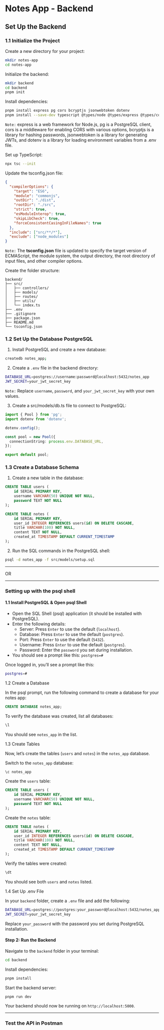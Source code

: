 # Notes App - Backend

## Set Up the Backend

### 1.1 Initialize the Project

Create a new directory for your project:

```bash
mkdir notes-app
cd notes-app
```

Initialize the backend:

```bash
mkdir backend
cd backend
pnpm init
```

Install dependencies:

```bash
pnpm install express pg cors bcryptjs jsonwebtoken dotenv
pnpm install --save-dev typescript @types/node @types/express @types/cors ts-node nodemon
```

`Note:` express is a web framework for Node.js, pg is a PostgreSQL client, cors is a middleware for enabling CORS with various options, bcryptjs is a library for hashing passwords, jsonwebtoken is a library for generating JWTs, and dotenv is a library for loading environment variables from a .env file.

Set up TypeScript:

```bash
npx tsc --init
```

Update the tsconfig.json file:

```json
{
  "compilerOptions": {
    "target": "ES6",
    "module": "commonjs",
    "outDir": "./dist",
    "rootDir": "./src",
    "strict": true,
    "esModuleInterop": true,
    "skipLibCheck": true,
    "forceConsistentCasingInFileNames": true
  },
  "include": ["src/**/*"],
  "exclude": ["node_modules"]
}
```

`Note:` The **tsconfig.json** file is updated to specify the target version of ECMAScript, the module system, the output directory, the root directory of input files, and other compiler options.

Create the folder structure:

```
backend/
├── src/
│   ├── controllers/
│   ├── models/
│   ├── routes/
│   ├── utils/
│   └── index.ts
├── .env
├── .gitignore
├── package.json
├── README.md
└── tsconfig.json
```

### 1.2 Set Up the Database PostgreSQL

1. Install PostgreSQL and create a new database:

```bash
createdb notes_app;
```

2. Create a `.env` file in the backend directory:

```bash
DATABASE_URL=postgres://username:password@localhost:5432/notes_app
JWT_SECRET=your_jwt_secret_key
```

`Note:` Replace `username`, `password`, and `your_jwt_secret_key` with your own values.

3. Create a src/models/db.ts file to connect to PostgreSQL:

```typescript
import { Pool } from 'pg';
import dotenv from 'dotenv';

dotenv.config();

const pool = new Pool({
  connectionString: process.env.DATABASE_URL,
});

export default pool;
```



### 1.3 Create a Database Schema

1. Create a new table in the database:

```sql
CREATE TABLE users (
    id SERIAL PRIMARY KEY,
    username VARCHAR(50) UNIQUE NOT NULL,
    password TEXT NOT NULL
);

CREATE TABLE notes (
    id SERIAL PRIMARY KEY,
    user_id INTEGER REFERENCES users(id) ON DELETE CASCADE,
    title VARCHAR(100) NOT NULL,
    content TEXT NOT NULL,
    created_at TIMESTAMP DEFAULT CURRENT_TIMESTAMP
);
```

2. Run the SQL commands in the PostgreSQL shell:

```bash
psql -d notes_app -f src/models/setup.sql
```



--- 

OR

---


### Setting up with the psql shell

#### 1.1 Install PostgreSQL & Open psql Shell

- Open the SQL Shell (psql) application (it should be installed with PostgreSQL).
- Enter the following details:
  - Server: Press `Enter` to use the default (`localhost`).
  - Database: Press `Enter` to use the default (`postgres`).
  - Port: Press `Enter` to use the default (`5432`).
  - Username: Press `Enter` to use the default (`postgres`).
  - Password: Enter the `password` you set during installation.
- You should see a prompt like this: `postgres=#`

Once logged in, you’ll see a prompt like this:

```bash
postgres=#
```

1.2 Create a Database

In the psql prompt, run the following command to create a database for your notes app:

```sql
CREATE DATABASE notes_app;
```

To verify the database was created, list all databases:

```sql
\l
```

You should see `notes_app` in the list.

1.3 Create Tables

Now, let’s create the tables (`users` and `notes`) in the `notes_app` database.

Switch to the `notes_app` database:

```sql
\c notes_app
```

Create the `users` table:

```sql
CREATE TABLE users (
    id SERIAL PRIMARY KEY,
    username VARCHAR(50) UNIQUE NOT NULL,
    password TEXT NOT NULL
);
```

Create the `notes` table:

```sql
CREATE TABLE notes (
    id SERIAL PRIMARY KEY,
    user_id INTEGER REFERENCES users(id) ON DELETE CASCADE,
    title VARCHAR(100) NOT NULL,
    content TEXT NOT NULL,
    created_at TIMESTAMP DEFAULT CURRENT_TIMESTAMP
);
```

Verify the tables were created:

```sql
\dt
```

You should see both `users` and `notes` listed.

1.4 Set Up .env File

In your `backend` folder, create a `.env` file and add the following:

```bash
DATABASE_URL=postgres://postgres:your_password@localhost:5432/notes_app
JWT_SECRET=your_jwt_secret_key
```

Replace `your_password` with the password you set during PostgreSQL installation.

#### Step 2: Run the Backend

Navigate to the `backend` folder in your terminal:

```bash
cd backend
```

Install dependencies:

```bash
pnpm install
```

Start the backend server:

```bash
pnpm run dev
```

Your backend should now be running on `http://localhost:5000`.


---

### Test the API in Postman


